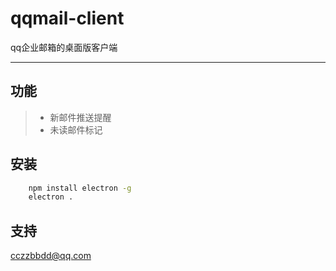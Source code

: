 # qqmail-client
qq企业邮箱的桌面版客户端
***
## 功能
> + 新邮件推送提醒
> + 未读邮件标记

## 安装
```Bash
    npm install electron -g
    electron .
```
## 支持
cczzbbdd@qq.com
